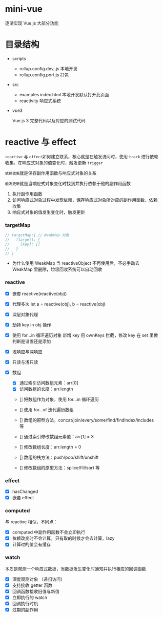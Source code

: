 # mini-vue

逐渐实现 Vue.js 大部分功能

# 目录结构

- scripts

  - rollup.config.dev,.js
    本地开发
  - rollup.config.port.js
    打包

- src
  - examples
    index.html 本地开发默认打开此页面
  - reactivity
    响应式系统
- vue3

  Vue.js 3 完整代码以及对应的测试代码

# reactive 与 effect

`reactive` 与 `effect`如何建立联系，核心就是在触发访问时，使用 `track` 进行依赖收集，在响应式对象的值变化时，触发更新 `trigger`

`依赖收集`就是保存副作用函数与响应式对象的关系

`触发更新`就是当响应式对象变化时找到并执行依赖于他的副作用函数

1. 执行副作用函数
2. 访问响应式对象过程中发现依赖，保存响应式对象所对应的副作用函数，依赖收集
3. 响应式对象的值发生变化时，触发更新

### targetMap

```js
// targetMap:{ // WeakMap 对象
//   [target]: {
//     [key]: []
//   }
// }
```

- 为什么使用 WeakMap
  当 reactiveObject 不再使用后，不必手动去 WeakMap 里删除，垃圾回收系统可以自动回收

### reactive

- [x] 嵌套 reactive(reactive(obj))
- [x] 代理多次 let a = reactive(obj), b = reactive(obj)
- [x] 深层对象代理
- [x] 劫持 key in obj 操作
- [x] 使用 for...in 循环遍历对象 新增 key 用 ownKeys 拦截，修改 key 在 set 里做判断是设置还是添加
- [x] 浅响应与深响应
- [x] 只读与浅只读
- [x] 数组

  - [x] 通过索引访问数组元素：arr[0]
  - [x] 访问数组的长度：arr.length
  - [] 把数组作为对象，使用 for...in 循环遍历
  - [] 使用 for...of 迭代遍历数组
  - [] 数组的原型方法，concat/join/every/some/find/findIndex/includes 等

  - [] 通过索引修改数组元素值：arr[1] = 3
  - [] 修改数组长度：arr.length = 0
  - [] 数组的栈方法：push/pop/shift/unshift
  - [] 修改数组的原型方法：splice/fill/sort 等

### effect

- [x] hasChanged
- [x] 嵌套 effect

### computed

与 reactive 相似，不同点：

- [x] computed 中副作用函数不会立即执行
- [x] 依赖改变时不会计算，只有取的时候才会去计算，lazy
- [x] 计算过的值会有缓存

### watch

本质是观测一个响应式数据，当数据发生变化时通知并执行相应的回调函数

- [x] 深度观测对象 （递归访问）
- [x] 支持接收 getter 函数
- [x] 回调函数接收旧值与新值
- [x] 立即执行的 watch
- [x] 回调执行时机
- [x] 过期的副作用
